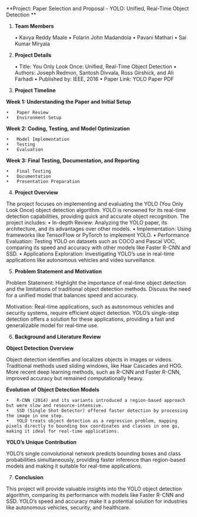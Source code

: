 **Project: Paper Selection and Proposal - YOLO: Unified, Real-Time Object Detection **

1. **Team Members**

	•	Kavya Reddy Maale
	•	Folarin John Madandola
	•	Pavani Mathari
	•	Sai Kumar Miryala

2. **Project Details**

	•	Title: You Only Look Once: Unified, Real-Time Object Detection
	•	Authors: Joseph Redmon, Santosh Divvala, Ross Girshick, and Ali Farhadi
	•	Published by: IEEE, 2016
	•	Paper Link: YOLO Paper PDF

3. **Project Timeline**

**Week 1: Understanding the Paper and Initial Setup**

	•	Paper Review
	•	Environment Setup

**Week 2: Coding, Testing, and Model Optimization**

	•	Model Implementation
	•	Testing
	•	Evaluation

**Week 3: Final Testing, Documentation, and Reporting**

	•	Final Testing
	•	Documentation
	•	Presentation Preparation

4. **Project Overview**

The project focuses on implementing and evaluating the YOLO (You Only Look Once) object detection algorithm. YOLO is renowned for its real-time detection capabilities, providing quick and accurate object recognition. The project includes:
	•	In-depth Review: Analyzing the YOLO paper, its architecture, and its advantages over other models.
	•	Implementation: Using frameworks like TensorFlow or PyTorch to implement YOLO.
	•	Performance Evaluation: Testing YOLO on datasets such as COCO and Pascal VOC, comparing its speed and accuracy with other models like Faster R-CNN and SSD.
	•	Applications Exploration: Investigating YOLO’s use in real-time applications like autonomous vehicles and video surveillance.

5. **Problem Statement and Motivation**

Problem Statement: Highlight the importance of real-time object detection and the limitations of traditional object detection methods. Discuss the need for a unified model that balances speed and accuracy.

Motivation: Real-time applications, such as autonomous vehicles and security systems, require efficient object detection. YOLO’s single-step detection offers a solution for these applications, providing a fast and generalizable model for real-time use.

6. **Background and Literature Review**

**Object Detection Overview**

Object detection identifies and localizes objects in images or videos. Traditional methods used sliding windows, like Haar Cascades and HOG. More recent deep learning methods, such as R-CNN and Faster R-CNN, improved accuracy but remained computationally heavy.

**Evolution of Object Detection Models**

	•	R-CNN (2014) and its variants introduced a region-based approach but were slow and resource-intensive.
	•	SSD (Single Shot Detector) offered faster detection by processing the image in one step.
	•	YOLO treats object detection as a regression problem, mapping pixels directly to bounding box coordinates and classes in one go, making it ideal for real-time applications.

**YOLO’s Unique Contribution**

YOLO’s single convolutional network predicts bounding boxes and class probabilities simultaneously, providing faster inference than region-based models and making it suitable for real-time applications.

7. **Conclusion**

This project will provide valuable insights into the YOLO object detection algorithm, comparing its performance with models like Faster R-CNN and SSD. YOLO’s speed and accuracy make it a potential solution for industries like autonomous vehicles, security, and healthcare.
